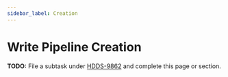 ```yaml
---
sidebar_label: Creation
---
```


# Write Pipeline Creation

**TODO:** File a subtask under [HDDS-9862](https://issues.apache.org/jira/browse/HDDS-9862) and complete this page or section.
